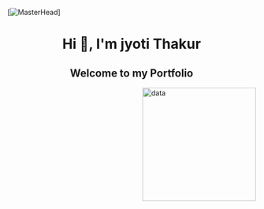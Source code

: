[![MasterHead](https://media.giphy.com/media/L1R1tvI9svkIWwpVYr/giphy.gif)]
<h1 align="center">Hi 👋, I'm jyoti Thakur<br> </h1>
<h2 align="center">Welcome to my Portfolio</h2>
<img align="right" alt="data" height="230" src="https://media.giphy.com/media/hpXdHPfFI5wTABdDx9/giphy.gif">




